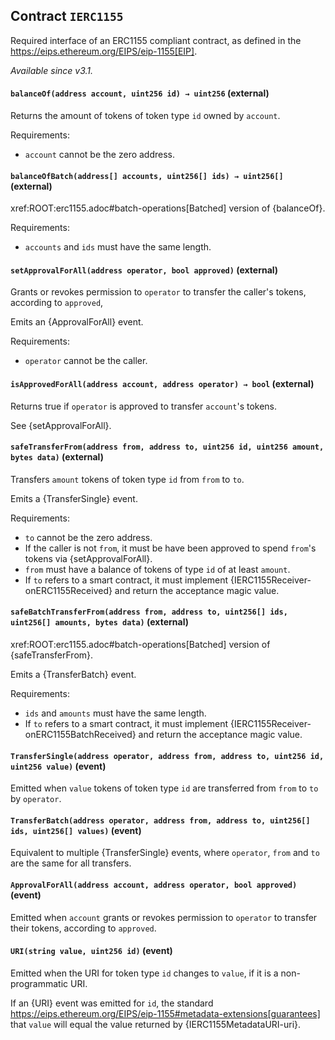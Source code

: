 ## Contract `IERC1155`



Required interface of an ERC1155 compliant contract, as defined in the
https://eips.ethereum.org/EIPS/eip-1155[EIP].

_Available since v3.1._


#### `balanceOf(address account, uint256 id) → uint256` (external)



Returns the amount of tokens of token type `id` owned by `account`.

Requirements:

- `account` cannot be the zero address.

#### `balanceOfBatch(address[] accounts, uint256[] ids) → uint256[]` (external)



xref:ROOT:erc1155.adoc#batch-operations[Batched] version of {balanceOf}.

Requirements:

- `accounts` and `ids` must have the same length.

#### `setApprovalForAll(address operator, bool approved)` (external)



Grants or revokes permission to `operator` to transfer the caller's tokens, according to `approved`,

Emits an {ApprovalForAll} event.

Requirements:

- `operator` cannot be the caller.

#### `isApprovedForAll(address account, address operator) → bool` (external)



Returns true if `operator` is approved to transfer ``account``'s tokens.

See {setApprovalForAll}.

#### `safeTransferFrom(address from, address to, uint256 id, uint256 amount, bytes data)` (external)



Transfers `amount` tokens of token type `id` from `from` to `to`.

Emits a {TransferSingle} event.

Requirements:

- `to` cannot be the zero address.
- If the caller is not `from`, it must be have been approved to spend ``from``'s tokens via {setApprovalForAll}.
- `from` must have a balance of tokens of type `id` of at least `amount`.
- If `to` refers to a smart contract, it must implement {IERC1155Receiver-onERC1155Received} and return the
acceptance magic value.

#### `safeBatchTransferFrom(address from, address to, uint256[] ids, uint256[] amounts, bytes data)` (external)



xref:ROOT:erc1155.adoc#batch-operations[Batched] version of {safeTransferFrom}.

Emits a {TransferBatch} event.

Requirements:

- `ids` and `amounts` must have the same length.
- If `to` refers to a smart contract, it must implement {IERC1155Receiver-onERC1155BatchReceived} and return the
acceptance magic value.


#### `TransferSingle(address operator, address from, address to, uint256 id, uint256 value)` (event)



Emitted when `value` tokens of token type `id` are transferred from `from` to `to` by `operator`.

#### `TransferBatch(address operator, address from, address to, uint256[] ids, uint256[] values)` (event)



Equivalent to multiple {TransferSingle} events, where `operator`, `from` and `to` are the same for all
transfers.

#### `ApprovalForAll(address account, address operator, bool approved)` (event)



Emitted when `account` grants or revokes permission to `operator` to transfer their tokens, according to
`approved`.

#### `URI(string value, uint256 id)` (event)



Emitted when the URI for token type `id` changes to `value`, if it is a non-programmatic URI.

If an {URI} event was emitted for `id`, the standard
https://eips.ethereum.org/EIPS/eip-1155#metadata-extensions[guarantees] that `value` will equal the value
returned by {IERC1155MetadataURI-uri}.


